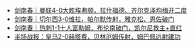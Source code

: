 + [剑南春｜曼联4-0大胜埃弗顿，拉什福德、齐尔克泽均梅开二度](https://n.dongqiudi.com/webapp/news.html?articleId=4733249&from=tab_0)
+ [剑南春｜切尔西3-0维拉，帕尔默传射，雅克松、恩佐破门](https://n.dongqiudi.com/webapp/news.html?articleId=4733310&from=tab_0)
+ [剑南春｜热刺1-1十人富勒姆，布伦南破门，凯尔尼救主+直红](https://n.dongqiudi.com/webapp/news.html?articleId=4733296&from=tab_0)
+ [半场战报：皇马2-0赫塔费，贝林厄姆传射，姆巴佩远射建功](https://n.dongqiudi.com/webapp/news.html?articleId=4733681&from=tab_0)
